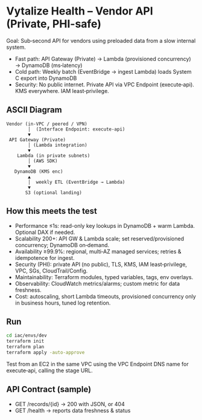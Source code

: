 # Vytalize Health – Vendor API (Private, PHI-safe)

Goal: Sub‑second API for vendors using preloaded data from a slow internal system.

- Fast path: API Gateway (Private) → Lambda (provisioned concurrency) → DynamoDB (ms‑latency)
- Cold path: Weekly batch (EventBridge → ingest Lambda) loads System C export into DynamoDB
- Security: No public internet. Private API via VPC Endpoint (execute‑api). KMS everywhere. IAM least‑privilege.

## ASCII Diagram
```
Vendor (in-VPC / peered / VPN)
        │  (Interface Endpoint: execute-api)
        ▼
 API Gateway (Private)
        │ (Lambda integration)
        ▼
    Lambda (in private subnets)
        │ (AWS SDK)
        ▼
   DynamoDB (KMS enc)
        ▲
        │  weekly ETL (EventBridge → Lambda)
        ▼
       S3 (optional landing)
```

## How this meets the test
- Performance ≤1s: read-only key lookups in DynamoDB + warm Lambda. Optional DAX if needed.
- Scalability 200+: API GW & Lambda scale; set reserved/provisioned concurrency; DynamoDB on‑demand.
- Availability ≥99.9%: regional, multi‑AZ managed services; retries & idempotence for ingest.
- Security (PHI): private API (no public), TLS, KMS, IAM least‑privilege, VPC, SGs, CloudTrail/Config.
- Maintainability: Terraform modules, typed variables, tags, env overlays.
- Observability: CloudWatch metrics/alarms; custom metric for data freshness.
- Cost: autoscaling, short Lambda timeouts, provisioned concurrency only in business hours, tuned log retention.

## Run
```bash
cd iac/envs/dev
terraform init
terraform plan
terraform apply -auto-approve
```
Test from an EC2 in the same VPC using the VPC Endpoint DNS name for execute‑api, calling the stage URL.

## API Contract (sample)
- GET /records/{id} → 200 with JSON, or 404
- GET /health → reports data freshness & status
